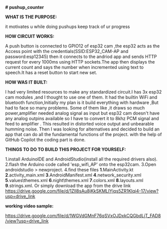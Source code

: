 **# pushup_counter**

**WHAT IS THE PURPOSE:**

it motivates u while doing pushups 
keep track of ur progress

**HOW CIRCUIT WORKS:**

A push button is connected to GPIO12 of esp32 cam ,the esp32 acts as the Access point with the credentials(SSID:ESP32_CAM-AP and password:esp12345)
then it connects to the andriod app and sends HTTP request for every 1000ms using HTTP sockets.The app then displays the current count and says the number when incremented using text to speech.It has a reset button to start new set.

**HOW WAS IT BUILT:**

I had  very limited resources to make any standardized circuit.I has 3x esp32 cam modules ,and I thought to use one of them. It had the builtin WiFi and bluetooth function,Initially my plan is it build everything with hardware ,But had to face so many problems. Some of them like ,it draws so much power,amplifier needed analog signal as input but esp32 cam doesn't have any analog outpins available so I have to convert it to 8khz PCM signal and feed to amplifier . This resulted in distorted voice output and unbearable humming noise.
Then I was looking for alternatives and decided to build an app that can do all the fundamental functions of the project.
with the help of GitHub Copilot the coding part is done.

**THINGS TO DO TO BUILD THIS PROJECT FOR YOURSELF:**

1.install ArduinoIDE and AndroidStudio(install all the required drivers also).
2.flash the Arduino code called 'esp_wifi_AP' onto the esp32cam. 
3.Open androidstudio > newproject.
4.find these files **1**.MainActivity.kt **2**.activity_main.xml **3**.AndroidManifest.xml **4**.network_security.xml **5**.values\themes.xml **6**.night\themes.xml **7**.colors.xml **8**.layouts.xml **9**.strings.xml. 
Or simply download the app from the drive link https://drive.google.com/file/d/1ZIl8sAu8jKkSKMLIYjqs5ZR1KIqi4-17/view?usp=drive_link

**working video sample:**

https://drive.google.com/file/d/1WGVdGMnF76qSVxOJDxkCQGbdLjT_FAD8/view?usp=drive_link
